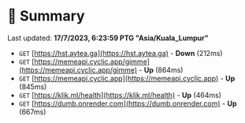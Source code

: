 # 📖 Summary
Last updated: **17/7/2023, 6:23:59 PTG "Asia/Kuala_Lumpur"**

- `GET` [https://hst.aytea.ga](https://hst.aytea.ga) - **Down** (212ms)
- `GET` [https://memeapi.cyclic.app/gimme](https://memeapi.cyclic.app/gimme) - **Up** (864ms)
- `GET` [https://memeapi.cyclic.app](https://memeapi.cyclic.app) - **Up** (845ms)
- `GET` [https://klik.ml/health](https://klik.ml/health) - **Up** (464ms)
- `GET` [https://dumb.onrender.com](https://dumb.onrender.com) - **Up** (667ms)
